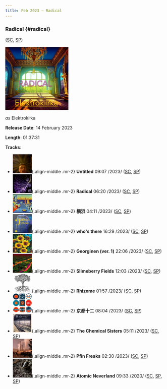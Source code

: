 ```yaml
---
title: Feb 2023 — Radical
---
```


### Radical {#radical}

([SC](https://soundcloud.com/shamansir/sets/radical), [SP](https://open.spotify.com/album/0qpokgmHetmOntJpxIRFei))

<img src="./Music/assets/radical.cover.jpg" width="200" height="200" alt="Cover"/>

*as* Elektrokiłka

**Release Date**: 14 February 2023

**Length**: 01:37:31

**Tracks**:

- <img src="./Music/assets/radical/untitled.cover.jpg" width="60" height="60" alt="" style="display:inline-block"/>{.align-middle .mr-2} **Untitled** 09:07 /2023/ ([SC](https://soundcloud.com/shamansir/untitled?in=shamansir/sets/radical), [SP](https://open.spotify.com/track/5kR25DFtsDYMYkdTdEymOq))
- <img src="./Music/assets/radical/radical-track.cover.jpg" width="60" height="60" alt="" style="display:inline-block"/>{.align-middle .mr-2} **Radical** 06:20 /2023/ ([SC](https://soundcloud.com/shamansir/radical?in=shamansir/sets/radical), [SP](https://open.spotify.com/track/nsynXQC213r6FL3y8RzuU))
- <img src="./Music/assets/radical/yokohama.cover.jpg" width="60" height="60" alt="" style="display:inline-block"/>{.align-middle .mr-2} **横浜** 04:11 /2023/ ([SC](https://soundcloud.com/shamansir/yokohama?in=shamansir/sets/radical), [SP](https://open.spotify.com/track/04cNg0HzIQ7Hql4A4sQu67))
- <img src="./Music/assets/radical/whos-there.cover.jpg" width="60" height="60" alt="" style="display:inline-block"/>{.align-middle .mr-2} **who's there** 16:29 /2023/ ([SC](https://soundcloud.com/shamansir/whos-there?in=shamansir/sets/radical), [SP](https://open.spotify.com/track/3AldkPLDCIqxO693Li392j))
- <img src="./Music/assets/radical/georginen.cover.jpg" width="60" height="60" alt="" style="display:inline-block"/>{.align-middle .mr-2} **Georginen (ver. 1)** 22:06 /2023/ ([SC](https://soundcloud.com/shamansir/georginen?in=shamansir/sets/radical), [SP](https://open.spotify.com/track/5fLkzqPeWCsh14Qhsi2gjt))
- <img src="./Music/assets/radical/slimeberry-fields.cover.jpg" width="60" height="60" alt="" style="display:inline-block"/>{.align-middle .mr-2} **Slimeberry Fields** 12:03 /2023/ ([SC](https://soundcloud.com/shamansir/slimeberry-fields?in=shamansir/sets/radical), [SP](https://open.spotify.com/track/3ph7k6C6xqpkah2Z5r4xcK))
- <img src="./Music/assets/radical/rhizome.cover.jpg" width="60" height="60" alt="" style="display:inline-block"/>{.align-middle .mr-2} **Rhizome** 01:57 /2023/ ([SC](https://soundcloud.com/shamansir/rhizome?in=shamansir/sets/radical), [SP](https://open.spotify.com/track/254rgacexLHI3T4kY9u0Tn))
- <img src="./Music/assets/radical/kyoto-12.cover.jpg" width="60" height="60" alt="" style="display:inline-block"/>{.align-middle .mr-2} **京都十二** 08:04 /2023/ ([SC](https://soundcloud.com/shamansir/kyoto-12?in=shamansir/sets/radical), [SP](https://open.spotify.com/track/7bGNplEFtvBFsc80Dwrrfi))
- <img src="./Music/assets/radical/the-chemical-sisters.cover.jpg" width="60" height="60" alt="" style="display:inline-block"/>{.align-middle .mr-2} **The Chemical Sisters** 05:11 /2023/ ([SC](https://soundcloud.com/shamansir/the-chemical-sisters?in=shamansir/sets/radical), [SP](https://open.spotify.com/track/04pmSgblIOSpg6IOxipL7N))
- <img src="./Music/assets/radical/pfin-freaks.cover.jpg" width="60" height="60" alt="" style="display:inline-block"/>{.align-middle .mr-2} **Pfin Freaks** 02:30 /2023/ ([SC](https://soundcloud.com/shamansir/pfin-freaks?in=shamansir/sets/radical), [SP](https://open.spotify.com/track/6QmsJucvpDwQD1Mc6rAh3h))
- <img src="./Music/assets/radical/atomic-neverland.cover.jpg" width="60" height="60" alt="" style="display:inline-block"/>{.align-middle .mr-2} **Atomic Neverland** 09:33 /2020/ ([SC](https://soundcloud.com/shamansir/atomic-neverland?in=shamansir/sets/radical), [SP](https://open.spotify.com/track/0cRPTx0Pfgiy3n5K5rSgdK), [SP](https://open.spotify.com/track/2CR0ZGO7OKPzQ1JNHvj3Pj))
